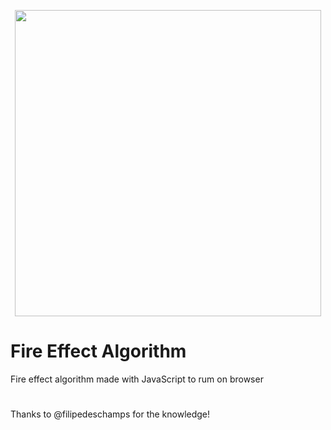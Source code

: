 <p align="center">
    <img src="" width="490">
</p>

# Fire Effect Algorithm
Fire effect algorithm made with JavaScript to rum on browser

#
Thanks to @filipedeschamps for the knowledge!
